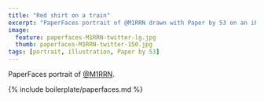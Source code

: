 ```yaml
---
title: "Red shirt on a train"
excerpt: "PaperFaces portrait of @M1RRN drawn with Paper by 53 on an iPad."
image: 
  feature: paperfaces-M1RRN-twitter-lg.jpg
  thumb: paperfaces-M1RRN-twitter-150.jpg
tags: [portrait, illustration, Paper by 53]
---
```


PaperFaces portrait of [@M1RRN](http://twitter.com/M1RRN).

{% include boilerplate/paperfaces.md %}